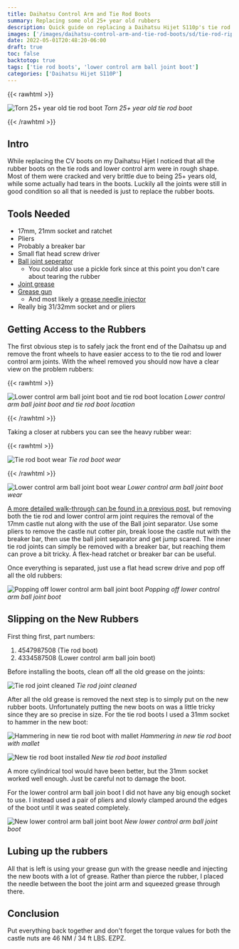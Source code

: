 ```yaml
---
title: Daihatsu Control Arm and Tie Rod Boots
summary: Replacing some old 25+ year old rubbers
description: Quick guide on replacing a Daihatsu Hijet S110p's tie rod rubber boot and lower control arm ball join boot
images: ['/images/daihatsu-control-arm-and-tie-rod-boots/sd/tie-rod-ripped.webp']
date: 2022-05-01T20:48:20-06:00
draft: true
toc: false
backtotop: true
tags: ['tie rod boots', 'lower control arm ball joint boot']
categories: ['Daihatsu Hijet S110P']
---
```


{{< rawhtml >}}
<p class="image-p">
  <img src="/images/daihatsu-control-arm-and-tie-rod-boots/sd/tie-rod-ripped.webp"
       alt="Torn 25+ year old tie rod boot"
       data-zoom-src="/images/daihatsu-control-arm-and-tie-rod-boots/hd/tie-rod-ripped.webp"
       data-zoomable
       class="medium-zoom-image">
  <em>Torn 25+ year old tie rod boot</em>
</p>
{{< /rawhtml >}}

## Intro

While replacing the CV boots on my Daihatsu Hijet I noticed that all the rubber boots on the tie rods and lower control arm were in rough shape. Most of them were cracked and very brittle due to being 25+ years old, while some actually had tears in the boots. Luckily all the joints were still in good condition so all that is needed is just to replace the rubber boots.

## Tools Needed

- 17mm, 21mm socket and ratchet
- Pliers
- Probably a breaker bar
- Small flat head screw driver
- [Ball joint seperator](https://smile.amazon.com/gp/product/B0797YY6XX)
  - You could also use a pickle fork since at this point you don't care about tearing the rubber
- [Joint grease](https://smile.amazon.com/gp/product/B0053O9FQS)
- [Grease gun](https://smile.amazon.com/gp/product/B000MD4YKM)
  - And most likely a [grease needle injector](https://smile.amazon.com/gp/product/B0059HJKQ4)
- Really big 31/32mm socket and or pliers

## Getting Access to the Rubbers

The first obvious step is to safely jack the front end of the Daihatsu up and remove the front wheels to have easier access to to the tie rod and lower control arm joints. With the wheel removed you should now have a clear view on the problem rubbers:

{{< rawhtml >}}
<p class="image-p">
  <img src="/images/daihatsu-control-arm-and-tie-rod-boots/sd/lower-control-arm-and-tie-rod.webp"
       alt="Lower control arm ball joint boot and tie rod boot location"
       data-zoom-src="/images/daihatsu-control-arm-and-tie-rod-boots/hd/lower-control-arm-and-tie-rod.webp"
       data-zoomable
       class="medium-zoom-image">
  <em>Lower control arm ball joint boot and tie rod boot location</em>
</p>
{{< /rawhtml >}}

Taking a closer at rubbers you can see the heavy rubber wear:

{{< rawhtml >}}
<p class="image-p">
  <img src="/images/daihatsu-control-arm-and-tie-rod-boots/sd/tie-rod-boot-wear.webp"
       alt="Tie rod boot wear"
       data-zoom-src="/images/daihatsu-control-arm-and-tie-rod-boots/hd/tie-rod-boot-wear.webp"
       data-zoomable
       class="medium-zoom-image">
  <em>Tie rod boot wear</em>
</p>
{{< /rawhtml >}}

![Lower control arm ball joint boot wear](/images/daihatsu-control-arm-and-tie-rod-boots/sd/lower-control-arm-boot-wear.webp) *Lower control arm ball joint boot wear*

[A more detailed walk-through can be found in a previous post](/posts/daihatsu-hijet-cv-boot-repair#disconnecting-the-tie-rod-and-lower-control-arm), but removing both the tie rod and lower control arm joint requires the removal of the 17mm castle nut along with the use of the Ball joint separator. Use some pliers to remove the castle nut cotter pin, break loose the castle nut with the breaker bar, then use the ball joint separator and get jump scared. The inner tie rod joints can simply be removed with a breaker bar, but reaching them can prove a bit tricky. A flex-head ratchet or breaker bar can be useful.

Once everything is separated, just use a flat head screw drive and pop off all the old rubbers:

![Popping off lower control arm ball joint boot](/images/daihatsu-control-arm-and-tie-rod-boots/sd/taking-off-lower-control-arm-boot.webp) *Popping off lower control arm ball joint boot*

## Slipping on the New Rubbers

First thing first, part numbers:

1. 4547987508 (Tie rod boot)
2. 4334587508 (Lower control arm ball join boot)

Before installing the boots, clean off all the old grease on the joints:

![Tie rod joint cleaned](/images/daihatsu-control-arm-and-tie-rod-boots/sd/tie-rod-joint-cleaned.webp) *Tie rod joint cleaned*

After all the old grease is removed the next step is to simply put on the new rubber boots. Unfortunately putting the new boots on was a little tricky since they are so precise in size. For the tie rod boots I used a 31mm socket to hammer in the new boot:

![Hammering in new tie rod boot with mallet](/images/daihatsu-control-arm-and-tie-rod-boots/sd/socket-hammer-down.webp) *Hammering in new tie rod boot with mallet*

![New tie rod boot installed](/images/daihatsu-control-arm-and-tie-rod-boots/sd/new-tie-rod-boot-installed-with-socket.webp) *New tie rod boot installed*

A more cylindrical tool would have been better, but the 31mm socket worked well enough. Just be careful not to damage the boot.

For the lower control arm ball join boot I did not have any big enough socket to use. I instead used a pair of pliers and slowly clamped around the edges of the boot until it was seated completely.

![New lower control arm ball joint boot](/images/daihatsu-control-arm-and-tie-rod-boots/sd/lower-control-arm-new-boot.webp) *New lower control arm ball joint boot*

## Lubing up the rubbers

All that is left is using your grease gun with the grease needle and injecting the new boots with a lot of grease. Rather than pierce the rubber, I placed the needle between the boot the joint arm and squeezed grease through there.

## Conclusion

Put everything back together and don't forget the torque values for both the castle nuts are 46 NM / 34 ft LBS. EZPZ.